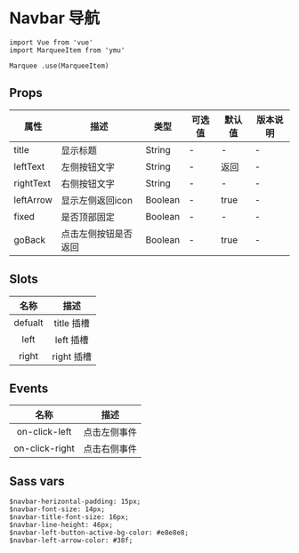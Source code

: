 # Navbar 导航

```JS
import Vue from 'vue'
import MarqueeItem from 'ymu'

Marquee .use(MarqueeItem)
```


## Props

| 属性 | 描述 | 类型 | 可选值 | 默认值 | 版本说明 |
| - | - | - | - | - | - |
| title | 显示标题 | String | - | - | - |
| leftText | 左侧按钮文字 | String | - | 返回 | - |
| rightText | 右侧按钮文字 | String | - | - | - |
| leftArrow | 显示左侧返回icon | Boolean | - | true | - |
| fixed | 是否顶部固定 | Boolean | - | - | - |
| goBack | 点击左侧按钮是否返回 | Boolean | - | true | - |


## Slots

| 名称 | 描述 |
| :-: | :-: |
| defualt | title 插槽 |
| left | left 插槽 |
| right | right 插槽 |


## Events

| 名称 | 描述 |
| :-: | :-: |
| on-click-left | 点击左侧事件 |
| on-click-right | 点击右侧事件 |


## Sass vars

```
$navbar-herizontal-padding: 15px;
$navbar-font-size: 14px;
$navbar-title-font-size: 16px;
$navbar-line-height: 46px;
$navbar-left-button-active-bg-color: #e8e8e8;
$navbar-left-arrow-color: #38f;
```
